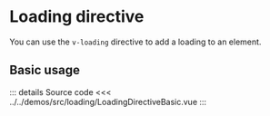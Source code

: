 # Loading directive

You can use the `v-loading` directive to add a loading to an element.

## Basic usage

<LoadingDirectiveBasic />

::: details Source code
<<< ../../demos/src/loading/LoadingDirectiveBasic.vue
:::

